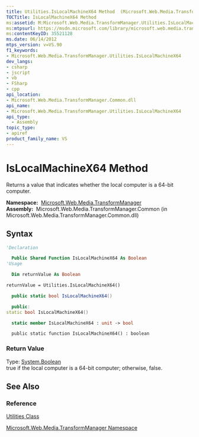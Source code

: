 ```yaml
---
title: Utilities.IsLocalMachineX64 Method  (Microsoft.Web.Media.TransformManager)
TOCTitle: IsLocalMachineX64 Method
ms:assetid: M:Microsoft.Web.Media.TransformManager.Utilities.IsLocalMachineX64
ms:mtpsurl: https://msdn.microsoft.com/library/microsoft.web.media.transformmanager.utilities.islocalmachinex64(v=VS.90)
ms:contentKeyID: 35521128
ms.date: 06/14/2012
mtps_version: v=VS.90
f1_keywords:
- Microsoft.Web.Media.TransformManager.Utilities.IsLocalMachineX64
dev_langs:
- csharp
- jscript
- vb
- FSharp
- cpp
api_location:
- Microsoft.Web.Media.TransformManager.Common.dll
api_name:
- Microsoft.Web.Media.TransformManager.Utilities.IsLocalMachineX64
api_type:
  - Assembly
topic_type:
- apiref
product_family_name: VS
---
```


# IsLocalMachineX64 Method

Returns a value that indicates whether the local computer is a 64-bit computer.

**Namespace:**  [Microsoft.Web.Media.TransformManager](microsoft-web-media-transformmanager-namespace.md)  
**Assembly:**  Microsoft.Web.Media.TransformManager.Common (in Microsoft.Web.Media.TransformManager.Common.dll)

## Syntax

```vb
'Declaration

  Public Shared Function IsLocalMachineX64 As Boolean
'Usage

  Dim returnValue As Boolean

returnValue = Utilities.IsLocalMachineX64()
```

```csharp
  public static bool IsLocalMachineX64()
```

```cpp
  public:
static bool IsLocalMachineX64()
```

``` fsharp
  static member IsLocalMachineX64 : unit -> bool 
```

```jscript
  public static function IsLocalMachineX64() : boolean
```

### Return Value

Type: [System.Boolean](https://msdn.microsoft.com/library/a28wyd50)  
true if the local computer is a 64-bit computer; otherwise, false.  

## See Also

### Reference

[Utilities Class](utilities-class-microsoft-web-media-transformmanager.md)

[Microsoft.Web.Media.TransformManager Namespace](microsoft-web-media-transformmanager-namespace.md)
